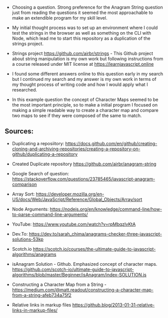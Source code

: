 
* Choosing a question. Strong preference for the Anagram String question just from reading the questions it seemed the most approachable to make an extendible program for my skill level.

* My initial thought process was to set up an environment where I could test the strings in the browser as well as something on the CLI with Node, which lead me to start this repository as a duplication of the strings project.

* Strings project https://github.com/airbr/strings - This Github project about string manipulation is my own work but following instructions from a course released under MIT license at https://learnjavascript.online

* I found some different answers online to this question early in my search but I continued my search and my answer is my own work in terms of my thought process of writing code and how I would apply what I researched.

* In this example question the concept of Character Maps seemed to be the most important principle, so to make a initial program I focused on making a simple readable way to create a character map and compare two maps to see if they were composed of the same to match.

Sources:
--

* Duplicating a reposiitory: https://docs.github.com/en/github/creating-cloning-and-archiving-repositories/creating-a-repository-on-github/duplicating-a-repository

* Created Duplicate repository https://github.com/airbr/anagram-string

* Google Search of question: https://stackoverflow.com/questions/23785465/javascript-anagram-comparison

* Array Sort: https://developer.mozilla.org/en-US/docs/Web/JavaScript/Reference/Global_Objects/Array/sort

* Node Arguments: https://nodejs.org/en/knowledge/command-line/how-to-parse-command-line-arguments/

* YouTube: https://www.youtube.com/watch?v=rpMbqzlvKtA

* Dev.To: https://dev.to/sarah_chima/anagrams-checker-three-javascript-solutions-53kp

* Scotch.io https://scotch.io/courses/the-ultimate-guide-to-javascript-algorithms/anagrams

* isAnagram Solution - Github. Emphasized concept of character maps. https://github.com/scotch-io/ultimate-guide-to-javascript-algorithms/blob/master/Beginner/isAnagram/index-SOLUTION.js

* Constructing a Character Map from a String - https://medium.com/@matt.readout/constructing-a-character-map-from-a-string-afeb734a75f2

* Relative links in markup files https://github.blog/2013-01-31-relative-links-in-markup-files/
